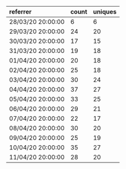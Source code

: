| referrer          | count | uniques |
| :---------------- | :---- | :------ |
| 28/03/20 20:00:00 | 6     | 6       |
| 29/03/20 20:00:00 | 24    | 20      |
| 30/03/20 20:00:00 | 17    | 15      |
| 31/03/20 20:00:00 | 19    | 18      |
| 01/04/20 20:00:00 | 20    | 18      |
| 02/04/20 20:00:00 | 25    | 18      |
| 03/04/20 20:00:00 | 30    | 24      |
| 04/04/20 20:00:00 | 37    | 27      |
| 05/04/20 20:00:00 | 33    | 25      |
| 06/04/20 20:00:00 | 29    | 21      |
| 07/04/20 20:00:00 | 22    | 17      |
| 08/04/20 20:00:00 | 30    | 20      |
| 09/04/20 20:00:00 | 25    | 19      |
| 10/04/20 20:00:00 | 35    | 27      |
| 11/04/20 20:00:00 | 28    | 20      |